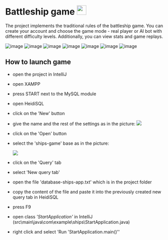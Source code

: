 # Battleship game <img src="https://user-images.githubusercontent.com/56201394/217060807-95e196af-410a-435e-a0ac-c08d53f3e4cc.png" width="30" height="30">
The project implements the traditional rules of the battleship game. You can create your account and choose the game mode - real player or AI bot with different difficulty levels. Additionally, you can view stats and game replays.

![image](https://user-images.githubusercontent.com/56201394/217059350-db311e6c-0873-4996-8eb4-7c23d11fce8c.png)
![image](https://user-images.githubusercontent.com/56201394/217059415-3ded2ddc-6b63-4ace-9907-02894518a5ed.png)
![image](https://user-images.githubusercontent.com/56201394/217059494-66b54930-2eaa-41ad-a479-0c0213ab5adb.png)
![image](https://user-images.githubusercontent.com/56201394/217059536-fed3695a-2607-42fe-b856-74c2b3e4a2fd.png)
![image](https://user-images.githubusercontent.com/56201394/217059574-50f84445-5397-4e0e-b160-13e6f799e5e3.png)
![image](https://user-images.githubusercontent.com/56201394/217059618-054e84ba-c272-493e-b582-24a0d7de718c.png)
![image](https://user-images.githubusercontent.com/56201394/217059663-347a381c-7b3a-4af1-9743-e5816b3e998d.png)





## How to launch game
- open the project in IntelliJ
- open XAMPP
- press START next to the MySQL module
- open HeidiSQL
- click on the 'New' button
- give the name and the rest of the settings as in the picture:
   ![](./screenshots/screenshot1.jpg)
- click on the 'Open' button
- select the 'ships-game' base as in the picture:

   ![](./screenshots/screenshot2.jpg)
- click on the 'Query' tab
- select 'New query tab'
- open the file 'database-ships-app.txt' which is in the project folder
- copy the content of the file and paste it into the previously created new query tab in HeidiSQL
- press F9
- open class *'StartApplication'* in IntelliJ (src\main\java\com\example\ships\StartApplication.java)
- right click and select 'Run 'StartApplication.main()''
